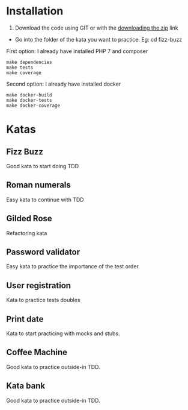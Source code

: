 # Installation
1. Download the code using GIT or with the [downloading the zip](https://github.com/luisrovirosa/katas-php/archive/master.zip) link
- Go into the folder of the kata you want to practice. Eg: cd fizz-buzz

First option: I already have installed PHP 7 and composer

    make dependencies
    make tests
    make coverage

Second option: I already have installed docker

    make docker-build
    make docker-tests
    make docker-coverage
    
# Katas
## Fizz Buzz
Good kata to start doing TDD
## Roman numerals
Easy kata to continue with TDD
## Gilded Rose
Refactoring kata
## Password validator
Easy kata to practice the importance of the test order.
## User registration
Kata to practice tests doubles
## Print date
Kata to start practicing with mocks and stubs.
## Coffee Machine
Good kata to practice outside-in TDD.
## Kata bank
Good kata to practice outside-in TDD.